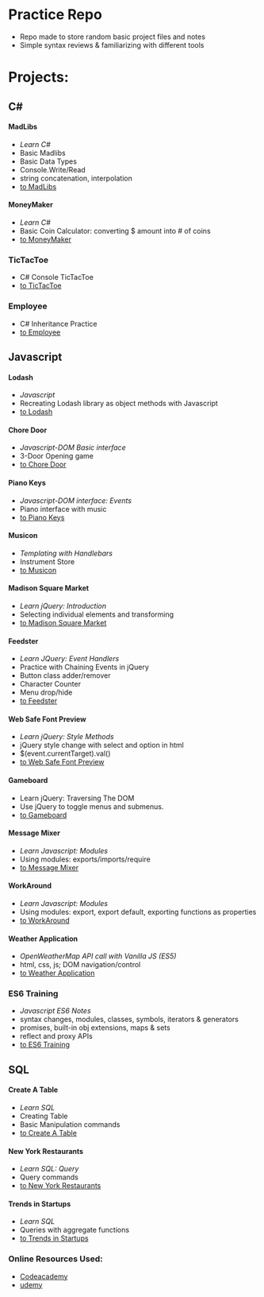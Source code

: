 # Practice Repo
- Repo made to store random basic project files and notes
- Simple syntax reviews & familiarizing with different tools

# Projects:
## C#
#### MadLibs
- *Learn C#*
- Basic Madlibs
- Basic Data Types
- Console.Write/Read
- string concatenation, interpolation
- [to MadLibs](https://github.com/soohyeok/Practice/tree/master/MadLibs)
#### MoneyMaker
- *Learn C#*
- Basic Coin Calculator: converting $ amount into # of coins
- [to MoneyMaker](https://github.com/soohyeok/Practice/tree/master/MoneyMaker)
### TicTacToe
- C# Console TicTacToe
- [to TicTacToe](https://github.com/soohyeok/Practice/tree/master/TicTacToe)
### Employee
- C# Inheritance Practice
- [to Employee](https://github.com/soohyeok/Practice/tree/master/Employee)


## Javascript
#### Lodash
- *Javascript*
- Recreating Lodash library as object methods with Javascript
- [to Lodash](https://github.com/soohyeok/Practice/tree/master/Lodash)
#### Chore Door
- *Javascript-DOM Basic interface*
- 3-Door Opening game
- [to Chore Door](https://github.com/soohyeok/Practice/tree/master/Chore%20Door)
#### Piano Keys
- *Javascript-DOM interface: Events*
- Piano interface with music
- [to Piano Keys](https://github.com/soohyeok/Practice/tree/master/Piano%20Keys)
#### Musicon
- *Templating with Handlebars*
- Instrument Store
- [to Musicon](https://github.com/soohyeok/Practice/tree/master/Musicon)
#### Madison Square Market
- *Learn jQuery: Introduction*
- Selecting individual elements and transforming
- [to Madison Square Market](https://github.com/soohyeok/Practice/tree/master/Madison%20Square%20Market)
#### Feedster
- *Learn JQuery: Event Handlers*
- Practice with Chaining Events in jQuery
- Button class adder/remover
- Character Counter
- Menu drop/hide
- [to Feedster](https://github.com/soohyeok/Practice/edit/master/Feedster)
#### Web Safe Font Preview
- *Learn jQuery: Style Methods*
- jQuery style change with select and option in html
- $(event.currentTarget).val()
- [to Web Safe Font Preview](https://github.com/soohyeok/Practice/tree/master/Web%20Safe%20Font%20Preview)
#### Gameboard
- Learn jQuery: Traversing The DOM
- Use jQuery to toggle menus and submenus.
- [to Gameboard](https://github.com/soohyeok/Practice/edit/master/Gameboard)
#### Message Mixer
- *Learn Javascript: Modules*
- Using modules: exports/imports/require
- [to Message Mixer](https://github.com/soohyeok/Practice/tree/master/Message%20Mixer)
#### WorkAround
- *Learn Javascript: Modules*
- Using modules: export, export default, exporting functions as properties
- [to WorkAround](https://github.com/soohyeok/Practice/tree/master/WorkAround)
#### Weather Application
- *OpenWeatherMap API call with Vanilla JS (ES5)*
- html, css, js; DOM navigation/control
- [to Weather Application](https://github.com/soohyeok/Practice/tree/master/WeatherApplication)
### ES6 Training
- *Javascript ES6 Notes*
- syntax changes, modules, classes, symbols, iterators & generators
- promises, built-in obj extensions, maps & sets
- reflect and proxy APIs
- [to ES6 Training](https://github.com/soohyeok/Practice/tree/master/ES6%20Training)


## SQL
#### Create A Table
- *Learn SQL*
- Creating Table
- Basic Manipulation commands
- [to Create A Table](https://github.com/soohyeok/Practice/tree/master/Create%20A%20Table)
#### New York Restaurants
- *Learn SQL: Query*
- Query commands
- [to New York Restaurants](https://github.com/soohyeok/Practice/tree/master/New%20York%20Restaurants)
#### Trends in Startups
- *Learn SQL*
- Queries with aggregate functions
- [to Trends in Startups](https://github.com/soohyeok/Practice/tree/master/Trends%20in%20Startups)




### Online Resources Used:
- [Codeacademy](http://ssqt.co/mQfdNdy)
- [udemy](https://www.udemy.com)
<!---
#### Project Title
- Description
- [to Repo]()
-->

